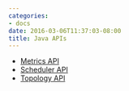 ```yaml
---
categories:
- docs
date: 2016-03-06T11:37:03-08:00
title: Java APIs
---
```


* [Metrics API](../../api/metrics/index.html)
* [Scheduler API](../../api/scheduler/index.html)
* [Topology API](../../api/topology/index.html)
